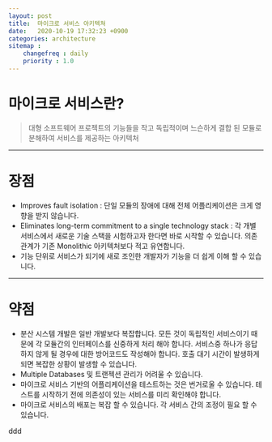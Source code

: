 ```yaml
---
layout: post
title:  마이크로 서비스 아키텍쳐 
date:   2020-10-19 17:32:23 +0900
categories: architecture
sitemap :
    changefreq : daily
    priority : 1.0
---
```


# 마이크로 서비스란?
>  대형 소프트웨어 프로젝트의 기능들을 작고 독립적이며 느슨하게 결합 된 모듈로 분해하여 서비스를 제공하는 아키텍처

<hr/>

# 장점

- Improves fault isolation : 단일 모듈의 장애에 대해 전체 어플리케이션은 크게 영향을 받지 않습니다.
- Eliminates long-term commitment to a single technology stack : 각 개별 서비스에서 새로운 기술 스택을 시험하고자 한다면 바로 시작할 수 있습니다. 의존 관계가 기존 Monolithic 아키텍처보다 적고 유연합니다.
- 기능 단위로 서비스가 되기에 새로 조인한 개발자가 기능을 더 쉽게 이해 할 수 있습니다.

<hr/>

# 약점
- 분산 시스템 개발은 일반 개발보다 복잡합니다. 모든 것이 독립적인 서비스이기 때문에 각 모듈간의 인터페이스를 신중하게 처리 해야 합니다. 서비스중 하나가 응답하지 않게 될 경우에 대한 방어코드도 작성해야 합니다. 호출 대기 시간이 발생하게 되면 복잡한 상황이 발생할 수 있습니다.
- Multiple Databases 및 트랜젝션 관리가 어려울 수 있습니다.
- 마이크로 서비스 기반의 어플리케이션을 테스트하는 것은 번거로울 수 있습니다. 테스트를 시작하기 전에 의존성이 있는 서비스를 미리 확인해야 합니다.
- 마이크로 서비스의 배포는 복잡 할 수 있습니다. 각 서비스 간의 조정이 필요 할 수 있습니다.

ddd